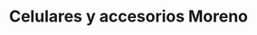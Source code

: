 ---
title: "Celulares y accesorios Moreno"
url: /chipata/celulares-y-accesorios-moreno/
shop: Handy
---